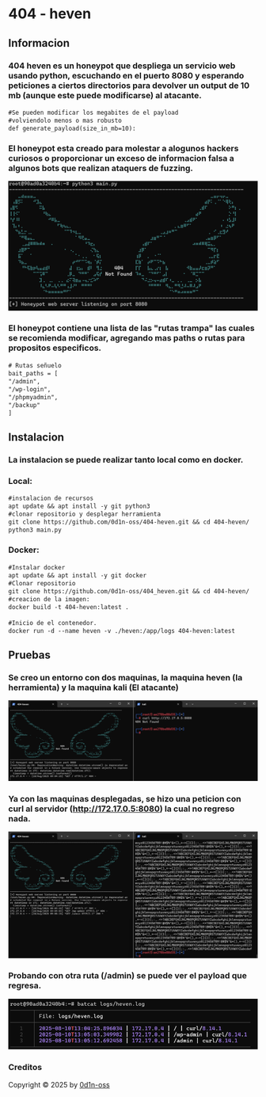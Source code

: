 # 404 - heven

## Informacion
### 404 heven es un honeypot que despliega un servicio web usando python, escuchando en el puerto 8080 y esperando peticiones a ciertos directorios para devolver un output de 10 mb (aunque este puede modificarse) al atacante.
    #Se pueden modificar los megabites de el payload
    #volviendolo menos o mas robusto
    def generate_payload(size_in_mb=10):

### El honeypot esta creado para molestar a alogunos hackers curiosos o proporcionar un exceso de informacion falsa a algunos bots que realizan ataquers de fuzzing.

![](images/banner.png)

### El honeypot contiene una lista de las "rutas trampa" las cuales se recomienda modificar, agregando mas paths o rutas para propositos especificos.
    # Rutas señuelo 
    bait_paths = [
    "/admin",
    "/wp-login",
    "/phpmyadmin",
    "/backup"
    ]

## Instalacion
### La instalacion se puede realizar tanto local como en docker.
### Local:
    #instalacion de recursos
    apt update && apt install -y git python3
    #clonar repositorio y desplegar herramienta
    git clone https://github.com/0d1n-oss/404-heven.git && cd 404-heven/
    python3 main.py
### Docker:
    #Instalar docker
    apt update && apt install -y git docker
    #Clonar repositorio
    git clone https://github.com/0d1n-oss/404_heven.git && cd 404-heven/
    #creacion de la imagen:
    docker build -t 404-heven:latest .

    #Inicio de el contenedor.
    docker run -d --name heven -v ./heven:/app/logs 404-heven:latest

## Pruebas
### Se creo un entorno con dos maquinas, la maquina heven (la herramienta) y la maquina kali (El atacante)
![](images/test_1.png)
### Ya con las maquinas desplegadas, se hizo una peticion con curl al servidor (http://172.17.0.5:8080) la cual no regreso nada.
![](images/test_2.png)
### Probando con otra ruta (/admin) se puede ver el payload que regresa.
![](images/info.png)

### Creditos
Copyright © 2025 by [0d1n-oss](https://github.com/0d1n-oss)
